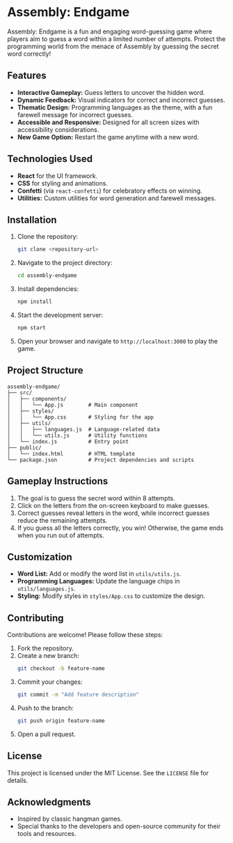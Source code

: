 # Assembly: Endgame

Assembly: Endgame is a fun and engaging word-guessing game where players aim to guess a word within a limited number of attempts. Protect the programming world from the menace of Assembly by guessing the secret word correctly!

## Features

- **Interactive Gameplay:** Guess letters to uncover the hidden word.
- **Dynamic Feedback:** Visual indicators for correct and incorrect guesses.
- **Thematic Design:** Programming languages as the theme, with a fun farewell message for incorrect guesses.
- **Accessible and Responsive:** Designed for all screen sizes with accessibility considerations.
- **New Game Option:** Restart the game anytime with a new word.

## Technologies Used

- **React** for the UI framework.
- **CSS** for styling and animations.
- **Confetti** (via `react-confetti`) for celebratory effects on winning.
- **Utilities:** Custom utilities for word generation and farewell messages.

## Installation

1. Clone the repository:
   ```bash
   git clone <repository-url>
   ```
2. Navigate to the project directory:
   ```bash
   cd assembly-endgame
   ```
3. Install dependencies:
   ```bash
   npm install
   ```
4. Start the development server:
   ```bash
   npm start
   ```
5. Open your browser and navigate to `http://localhost:3000` to play the game.

## Project Structure

```
assembly-endgame/
├── src/
│   ├── components/
│   │   └── App.js        # Main component
│   ├── styles/
│   │   └── App.css       # Styling for the app
│   ├── utils/
│   │   ├── languages.js  # Language-related data
│   │   └── utils.js      # Utility functions
│   └── index.js          # Entry point
├── public/
│   └── index.html        # HTML template
└── package.json          # Project dependencies and scripts
```

## Gameplay Instructions

1. The goal is to guess the secret word within 8 attempts.
2. Click on the letters from the on-screen keyboard to make guesses.
3. Correct guesses reveal letters in the word, while incorrect guesses reduce the remaining attempts.
4. If you guess all the letters correctly, you win! Otherwise, the game ends when you run out of attempts.

## Customization

- **Word List:** Add or modify the word list in `utils/utils.js`.
- **Programming Languages:** Update the language chips in `utils/languages.js`.
- **Styling:** Modify styles in `styles/App.css` to customize the design.

## Contributing

Contributions are welcome! Please follow these steps:

1. Fork the repository.
2. Create a new branch:
   ```bash
   git checkout -b feature-name
   ```
3. Commit your changes:
   ```bash
   git commit -m "Add feature description"
   ```
4. Push to the branch:
   ```bash
   git push origin feature-name
   ```
5. Open a pull request.

## License

This project is licensed under the MIT License. See the `LICENSE` file for details.

## Acknowledgments

- Inspired by classic hangman games.
- Special thanks to the developers and open-source community for their tools and resources.

